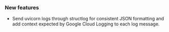 ### New features

- Send uvicorn logs through structlog for consistent JSON formatting and add context expected by Google Cloud Logging to each log message.
